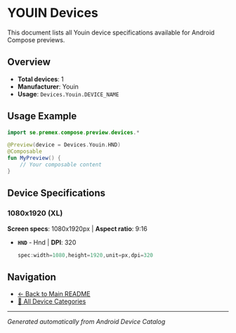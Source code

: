 # YOUIN Devices

This document lists all Youin device specifications available for Android Compose previews.

## Overview

- **Total devices**: 1
- **Manufacturer**: Youin
- **Usage**: `Devices.Youin.DEVICE_NAME`

## Usage Example

```kotlin
import se.premex.compose.preview.devices.*

@Preview(device = Devices.Youin.HND)
@Composable
fun MyPreview() {
    // Your composable content
}
```

## Device Specifications

### 1080x1920 (XL)

**Screen specs**: 1080x1920px | **Aspect ratio**: 9:16

- **`HND`** - Hnd | **DPI**: 320
  ```kotlin
  spec:width=1080,height=1920,unit=px,dpi=320
  ```

## Navigation

- [← Back to Main README](../../README.md)
- [📱 All Device Categories](../README.md)

---
*Generated automatically from Android Device Catalog*
